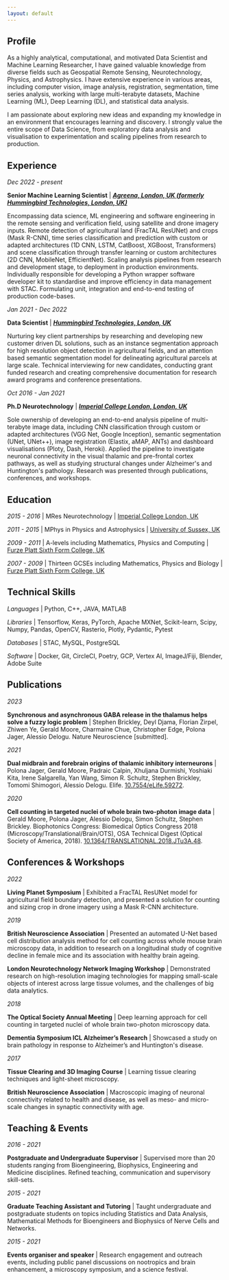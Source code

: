 ```yaml
---
layout: default
---
```


## Profile

As a highly analytical, computational, and motivated Data Scientist and Machine Learning Researcher, I have gained valuable knowledge from diverse fields such as Geospatial Remote Sensing, Neurotechnology, Physics, and Astrophysics. I have extensive experience in various areas, including computer vision, image analysis, registration, segmentation, time series analysis, working with large multi-terabyte datasets, Machine Learning (ML), Deep Learning (DL), and statistical data analysis.

I am passionate about exploring new ideas and expanding my knowledge in an environment that encourages learning and discovery. I strongly value the entire scope of Data Science, from exploratory data analysis and visualisation to experimentation and scaling pipelines from research to production.

## Experience

_Dec 2022 - present_

**Senior Machine Learning Scientist** \| **_[Agreena, London, UK (formerly Hummingbird Technologies, London, UK)](https://agreena.com/)_**

Encompassing data science, ML engineering and software engineering in the remote sensing and verification field, using satellite and drone imagery inputs. Remote detection of agricultural land (FracTAL ResUNet) and crops (Mask R-CNN), time series classification and prediction with custom or adapted architectures (1D CNN, LSTM, CatBoost, XGBoost, Transformers) and scene classification through transfer learning or custom architectures (2D CNN, MobileNet, EfficientNet). Scaling analysis pipelines from research and development stage, to deployment in production environments. Individually responsible for developing a Python wrapper software developer kit to standardise and improve efficiency in data management with STAC. Formulating unit, integration and end-to-end testing of production code-bases.

_Jan 2021 - Dec 2022_

**Data Scientist** \| _**[Hummingbird Technologies, London, UK](https://hummingbirdtech.com/)**_

Nurturing key client partnerships by researching and developing new customer driven DL solutions, such as an instance segmentation approach for high resolution object detection in agricultural fields, and an attention based semantic segmentation model for delineating agricultural parcels at large scale. Technical interviewing for new candidates, conducting grant funded research and creating comprehensive documentation for research award programs and conference presentations.

_Oct 2016 - Jan 2021_

**Ph.D Neurotechnology** \| _**[Imperial College London, London, UK](https://www.imperial.ac.uk/)**_

Sole ownership of developing an end-to-end analysis pipeline of multi-terabyte image data, including CNN classification through custom or adapted architectures (VGG Net, Google Inception), semantic segmentation (UNet, UNet++), image registration (Elastix, aMAP, ANTs) and dashboard visualisations (Ploty, Dash, Heroki). Applied the pipeline to investigate neuronal connectivity in the visual thalamic and pre-frontal cortex pathways, as well as studying structural changes under Alzheimer's and Huntington's pathology. Research was presented through publications, conferences, and workshops.

## Education

_2015 - 2016_ \| MRes Neurotechnology \| [Imperial College London, UK](https://www.imperial.ac.uk/)

_2011 - 2015_ \| MPhys in Physics and Astrophysics \| [University of Sussex, UK](https://www.sussex.ac.uk/)

_2009 - 2011_ \| A-levels including Mathematics, Physics and Computing \| [Furze Platt Sixth Form College, UK](https://www.furzeplatt.com/)

_2007 - 2009_ \| Thirteen GCSEs including Mathematics, Physics and Biology \| [Furze Platt Sixth Form College, UK](https://www.furzeplatt.com/)

## Technical Skills

_Languages_ \| Python, C++, JAVA, MATLAB

_Libraries_ \| Tensorflow, Keras, PyTorch, Apache MXNet, Scikit-learn, Scipy, Numpy, Pandas, OpenCV, Rasterio, Plotly, Pydantic, Pytest

_Databases_ \| STAC, MySQL, PostgreSQL

_Software_ \| Docker, Git, CircleCI, Poetry, GCP, Vertex AI, ImageJ/Fiji, Blender, Adobe Suite

## Publications

_2023_

**Synchronous and asynchronous GABA release in the thalamus helps solve a fuzzy logic problem** \| Stephen Brickley, Deyl Djama, Florian Zirpel, Zhiwen Ye, Gerald Moore, Charmaine Chue, Christopher Edge, Polona Jager, Alessio Delogu. Nature Neuroscience [submitted].

_2021_

**Dual midbrain and forebrain origins of thalamic inhibitory interneurons** \| Polona Jager, Gerald Moore, Padraic Calpin, Xhuljana Durmishi, Yoshiaki Kita, Irene Salgarella, Yan Wang, Simon R. Schultz, Stephen Brickley, Tomomi Shimogori, Alessio Delogu. Elife. [10.7554/eLife.59272](https://doi.org/10.7554/eLife.59272).

_2020_

**Cell counting in targeted nuclei of whole brain two-photon image data** \| Gerald Moore, Polona Jager, Alessio Delogu, Simon Schultz, Stephen Brickley. Biophotonics Congress: Biomedical Optics Congress 2018 (Microscopy/Translational/Brain/OTS), OSA Technical Digest (Optical Society of America, 2018). [10.1364/TRANSLATIONAL.2018.JTu3A.48](https://doi.org/10.1364/TRANSLATIONAL.2018.JTu3A.48).

## Conferences & Workshops

_2022_

**Living Planet Symposium** \| Exhibited a FracTAL ResUNet model for agricultural field boundary detection, and presented a solution for counting and sizing crop in drone imagery using a Mask R-CNN architecture.

_2019_

**British Neuroscience Association** \| Presented an automated U-Net based cell distribution analysis method for cell counting across whole mouse brain microscopy data, in addition to research on a longitudinal study of cognitive decline in female mice and its association with healthy brain ageing.

**London Neurotechnology Network Imaging Workshop** \| Demonstrated research on high-resolution imaging technologies for mapping small-scale objects of interest across large tissue volumes, and the challenges of big data analytics.

_2018_

**The Optical Society Annual Meeting** \| Deep learning approach for cell counting in targeted nuclei of whole brain two-photon microscopy data.

**Dementia Symposium ICL Alzheimer’s Research** \| Showcased a study on brain pathology in response to Alzheimer’s and Huntington's disease.

_2017_

**Tissue Clearing and 3D Imaging Course** \| Learning tissue clearing techniques and light-sheet microscopy.

**British Neuroscience Association** \| Macroscopic imaging of neuronal connectivity related to health and disease, as well as meso- and micro-scale changes in synaptic connectivity with age.

## Teaching & Events

_2016 - 2021_

**Postgraduate and Undergraduate Supervisor** \| Supervised more than 20 students ranging from Bioengineering, Biophysics, Engineering and Medicine disciplines. Refined teaching, communication and supervisory skill-sets.

_2015 - 2021_

**Graduate Teaching Assistant and Tutoring** \| Taught undergraduate and postgraduate students on topics including Statistics and Data Analysis, Mathematical Methods for Bioengineers and Biophysics of Nerve Cells and Networks.

_2015 - 2021_

**Events organiser and speaker** \| Research engagement and outreach events, including public panel discussions on nootropics and brain enhancement, a microscopy symposium, and a science festival.